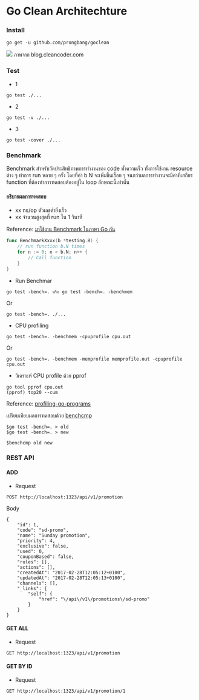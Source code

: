 # Go Clean Architechture

### Install

```
go get -u github.com/prongbang/goclean
```

<img src="http://blog.cleancoder.com/uncle-bob/images/2012-08-13-the-clean-architecture/CleanArchitecture.jpg">
ภาพจาก blog.cleancoder.com

### Test

- 1
```
go test ./...
```

- 2

```
go test -v ./...
```

- 3

```
go test -cover ./...
```

### Benchmark

Benchmark สำหรับวัดประสิทธิภาพการทำงานของ code ทั้งความเร็ว ทั้งการใช้งาน resource ต่าง ๆ ทำการ run หลาย ๆ ครั้ง โดยที่ค่า b.N จะเพิ่มขึ้นเรื่อย ๆ จนกว่าผลการทำงานจะมีค่าที่เสถียร function ที่ต้องทำการทดสอบต้องอยู่ใน loop ลักษณะนี้เท่านั้น

#### อธิบายผลการทดสอบ
- xx ns/op ตัวเลขต่ำยิ่งเร็ว
- xx จำนวนสูงสุดที่ run ใน 1 วินาที

Reference: [มาใช้งาน Benchmark ในภาษา Go กัน](http://www.somkiat.cc/benchmark-in-golang/)


```go
func BenchmarkXxxx(b *testing.B) {
	// run function b.N times
	for n := 0; n < b.N; n++ {
		// Call function
	}
}
```

- Run Benchmar

```
go test -bench=. หรือ go test -bench=. -benchmem
```

Or

```
go test -bench=. ./...
```

- CPU profiling

```
go test -bench=. -benchmem -cpuprofile cpu.out
```

Or

```
go test -bench=. -benchmem -memprofile memprofile.out -cpuprofile cpu.out
```

- วิเคราะห์ CPU profile ด้วย pprof

```
go tool pprof cpu.out
(pprof) top20 --cum
```
Reference: [profiling-go-programs](https://blog.golang.org/profiling-go-programs)


เปรียบเทียบผลการทดสอบด้วย [benchcmp](https://godoc.org/golang.org/x/tools/cmd/benchcmp)

```
$go test -bench=. > old
$go test -bench=. > new

$benchcmp old new 
```


### REST API

#### ADD

- Request

```
POST http://localhost:1323/api/v1/promotion
```

Body

```
{
    "id": 1,
    "code": "sd-promo",
    "name": "Sunday promotion",
    "priority": 4,
    "exclusive": false,
    "used": 0,
    "couponBased": false,
    "rules": [],
    "actions": [],
    "createdAt": "2017-02-28T12:05:12+0100",
    "updatedAt": "2017-02-28T12:05:13+0100",
    "channels": [],
    "_links": {
        "self": {
            "href": "\/api\/v1\/promotions\/sd-promo"
        }
    }
}
```

#### GET ALL

- Request

```
GET http://localhost:1323/api/v1/promotion

```

#### GET BY ID

- Request

```
GET http://localhost:1323/api/v1/promotion/1

```